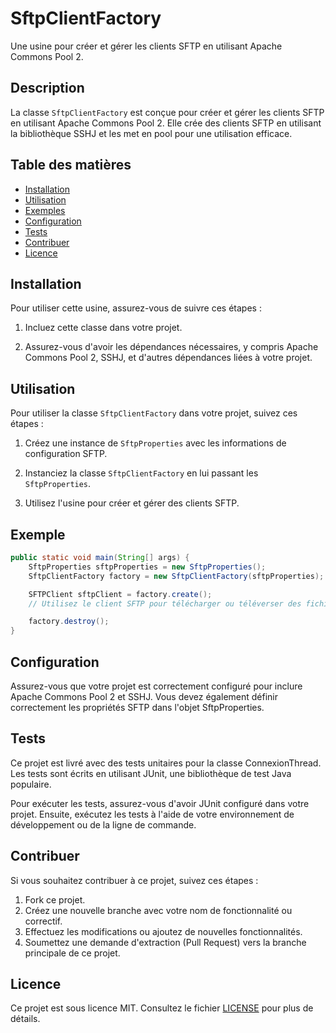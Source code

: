 # SftpClientFactory

Une usine pour créer et gérer les clients SFTP en utilisant Apache Commons Pool 2.

## Description

La classe `SftpClientFactory` est conçue pour créer et gérer les clients SFTP en utilisant Apache Commons Pool 2. Elle crée des clients SFTP en utilisant la bibliothèque SSHJ et les met en pool pour une utilisation efficace.

## Table des matières

- [Installation](#installation)
- [Utilisation](#utilisation)
- [Exemples](#exemple)
- [Configuration](#configuration)
- [Tests](#tests)
- [Contribuer](#contribuer)
- [Licence](#licence)

## Installation

Pour utiliser cette usine, assurez-vous de suivre ces étapes :

1. Incluez cette classe dans votre projet.

2. Assurez-vous d'avoir les dépendances nécessaires, y compris Apache Commons Pool 2, SSHJ, et d'autres dépendances liées à votre projet.

## Utilisation

Pour utiliser la classe `SftpClientFactory` dans votre projet, suivez ces étapes :

1. Créez une instance de `SftpProperties` avec les informations de configuration SFTP.

2. Instanciez la classe `SftpClientFactory` en lui passant les `SftpProperties`.

3. Utilisez l'usine pour créer et gérer des clients SFTP.

## Exemple
```java
public static void main(String[] args) {
    SftpProperties sftpProperties = new SftpProperties();
    SftpClientFactory factory = new SftpClientFactory(sftpProperties);

    SFTPClient sftpClient = factory.create();
    // Utilisez le client SFTP pour télécharger ou téléverser des fichiers, etc.

    factory.destroy();
}
```

## Configuration
Assurez-vous que votre projet est correctement configuré pour inclure Apache Commons Pool 2 et SSHJ. Vous devez également définir correctement les propriétés SFTP dans l'objet SftpProperties.

## Tests
Ce projet est livré avec des tests unitaires pour la classe ConnexionThread. Les tests sont écrits en utilisant JUnit, une bibliothèque de test Java populaire.

Pour exécuter les tests, assurez-vous d'avoir JUnit configuré dans votre projet. Ensuite, exécutez les tests à l'aide de votre environnement de développement ou de la ligne de commande.

## Contribuer
Si vous souhaitez contribuer à ce projet, suivez ces étapes :

1. Fork ce projet.
2. Créez une nouvelle branche avec votre nom de fonctionnalité ou correctif.
3. Effectuez les modifications ou ajoutez de nouvelles fonctionnalités.
4. Soumettez une demande d'extraction (Pull Request) vers la branche principale de ce projet.

## Licence
Ce projet est sous licence MIT. Consultez le fichier [LICENSE](LICENSE) pour plus de détails.

